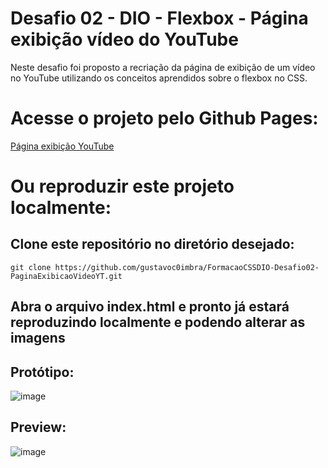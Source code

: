 # Desafio 02 - DIO - Flexbox - Página exibição vídeo do YouTube
Neste desafio foi proposto a recriação da página de exibição de um vídeo no YouTube utilizando os conceitos aprendidos sobre o flexbox no CSS.

# Acesse o projeto pelo Github Pages:
[Página exibição YouTube](https://gustavoc0imbra.github.io/FormacaoCSSDIO-Desafio02-PaginaExibicaoVideoYT/)

# Ou reproduzir este projeto localmente:
## Clone este repositório no diretório desejado:
`git clone https://github.com/gustavoc0imbra/FormacaoCSSDIO-Desafio02-PaginaExibicaoVideoYT.git`

## Abra o arquivo index.html e pronto já estará reproduzindo localmente e podendo alterar as imagens

## Protótipo:
![image](https://github.com/user-attachments/assets/0f6d3df7-b9d6-49d7-8deb-fcc507e42fc2)

## Preview:
![image](https://github.com/user-attachments/assets/3fe153e6-6c99-4ca3-b388-42806b9a72c8)
